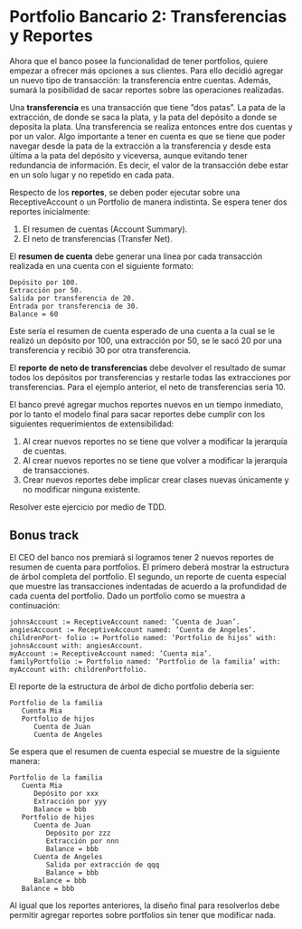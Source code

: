 # Portfolio Bancario 2: Transferencias y Reportes

Ahora que el banco posee la funcionalidad de tener portfolios, quiere empezar a ofrecer más opciones a sus clientes. Para ello decidió agregar un nuevo tipo de transacción: la transferencia entre cuentas. Además, sumará la posibilidad de sacar reportes sobre las operaciones realizadas.

Una **transferencia** es una transacción que tiene ”dos patas”. La pata de la extracción, de donde se saca la plata, y la pata del depósito a donde se deposita la plata. Una transferencia se realiza entonces entre dos cuentas y por un valor. Algo importante a tener en cuenta es que se tiene que poder navegar desde la pata de la extracción a la transferencia y desde esta última a la pata del depósito y viceversa, aunque evitando tener redundancia de información. Es decir, el valor de la transacción debe estar en un solo lugar y no repetido en cada pata.

Respecto de los **reportes**, se deben poder ejecutar sobre una ReceptiveAccount o un Portfolio de manera indistinta. Se espera tener dos reportes inicialmente:

1. El resumen de cuentas (Account Summary).
2. El neto de transferencias (Transfer Net).

El **resumen de cuenta** debe generar una línea por cada transacción realizada en una cuenta con el siguiente formato:

```
Depósito por 100.
Extracción por 50.
Salida por transferencia de 20. 
Entrada por transferencia de 30.
Balance = 60
```

Este sería el resumen de cuenta esperado de una cuenta a la cual se le realizó un depósito por 100, una extracción por 50, se le sacó 20 por una transferencia y recibió 30 por otra transferencia.

El **reporte de neto de transferencias** debe devolver el resultado de sumar todos los depósitos por transferencias y restarle todas las extracciones por transferencias. Para el ejemplo anterior, el neto de transferencias seria 10.

El banco prevé agregar muchos reportes nuevos en un tiempo inmediato, por lo tanto el modelo final para sacar reportes debe cumplir con los siguientes requerimientos de extensibilidad:

1. Al crear nuevos reportes no se tiene que volver a modificar la jerarquía de cuentas.
2. Al crear nuevos reportes no se tiene que volver a modificar la jerarquía de transacciones.
3. Crear nuevos reportes debe implicar crear clases nuevas únicamente y no modificar ninguna existente.

Resolver este ejercicio por medio de TDD.

## Bonus track 

El CEO del banco nos premiará si logramos tener 2 nuevos reportes de resumen de cuenta para portfolios. El primero deberá mostrar la estructura de árbol completa del portfolio. El segundo, un reporte de cuenta especial que muestre las transacciones indentadas de acuerdo a la profundidad de cada cuenta del portfolio.
Dado un portfolio como se muestra a continuación: 
```
johnsAccount := ReceptiveAccount named: ’Cuenta de Juan’. 
angiesAccount := ReceptiveAccount named: ’Cuenta de Angeles’. 
childrenPort- folio := Portfolio named: ’Portfolio de hijos’ with: johnsAccount with: angiesAccount. 
myAccount := ReceptiveAccount named: ’Cuenta mia’. 
familyPortfolio := Portfolio named: ’Portfolio de la familia’ with: myAccount with: childrenPortfolio.
```

El reporte de la estructura de árbol de dicho portfolio debería ser:
```
Portfolio de la familia
   Cuenta Mia
   Portfolio de hijos
      Cuenta de Juan
      Cuenta de Angeles
```

Se espera que el resumen de cuenta especial se muestre de la siguiente manera:
```
Portfolio de la familia
   Cuenta Mia
      Depósito por xxx
      Extracción por yyy
      Balance = bbb
   Portfolio de hijos
      Cuenta de Juan
         Depósito por zzz
         Extracción por nnn
         Balance = bbb
      Cuenta de Angeles
         Salida por extracción de qqq
         Balance = bbb
      Balance = bbb
   Balance = bbb
```

Al igual que los reportes anteriores, la diseño final para resolverlos debe permitir agregar reportes sobre portfolios sin tener que modificar nada.
